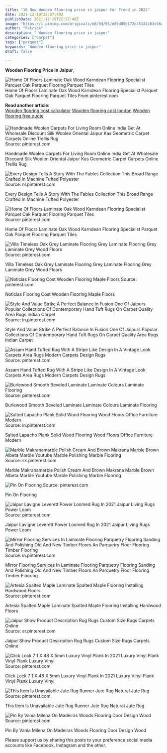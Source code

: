 ```yaml
---
title: "16 New Wooden flooring price in jaipur for Trend in 2022"
date: 2021-12-19T22:57:40Z
publishDate: 2021-12-19T22:57:40Z
image: "https://i.pinimg.com/originals/e8/9d/05/e89d05b172d45141c03e16a2523282f5.jpg"
author: "Patrick"
description: " Wooden flooring price in jaipur"
categories: ["Carpet"]
tags: ["parquet"]
keywords: "Wooden flooring price in jaipur"
draft: false

---
```

<!-- Head tag Code -->
**Wooden Flooring Price In Jaipur**, 

![Home Of Floors Laminate Oak Wood Karndean Flooring Specialist Parquet Oak Parquet Flooring Parquet Tiles](https://i.pinimg.com/originals/b7/fa/49/b7fa49a3044f31c360080cee11480482.jpg "Home Of Floors Laminate Oak Wood Karndean Flooring Specialist Parquet Oak Parquet Flooring Parquet Tiles")
Home Of Floors Laminate Oak Wood Karndean Flooring Specialist Parquet Oak Parquet Flooring Parquet Tiles From pinterest.com

**Read another article:**  
[Wooden flooring cost calculator](/wooden-flooring-cost-calculator/)
[Wooden flooring cost london](/wooden-flooring-cost-london/)
[Wooden flooring free quote](/wooden-flooring-free-quote/)




### 

 


![Handmade Woolen Carpets For Living Room Online India Get At Wholesale Discount Silk Woolen Oriental Jaipur Kas Geometric Carpet Carpets Online Trellis Rug](https://i.pinimg.com/originals/90/73/18/907318aeaf602918459d889cc5dee6ea.jpg "Handmade Woolen Carpets For Living Room Online India Get At Wholesale Discount Silk Woolen Oriental Jaipur Kas Geometric Carpet Carpets Online Trellis Rug")
Source: pinterest.com

Handmade Woolen Carpets For Living Room Online India Get At Wholesale Discount Silk Woolen Oriental Jaipur Kas Geometric Carpet Carpets Online Trellis Rug  

![Every Design Tells A Story With The Fables Collection This Broad Range Crafted In Machine Tufted Polyester](https://i.pinimg.com/originals/63/66/59/636659d411714636e356e2495fe6cd9c.jpg "Every Design Tells A Story With The Fables Collection This Broad Range Crafted In Machine Tufted Polyester")
Source: nl.pinterest.com

Every Design Tells A Story With The Fables Collection This Broad Range Crafted In Machine Tufted Polyester  

![Home Of Floors Laminate Oak Wood Karndean Flooring Specialist Parquet Oak Parquet Flooring Parquet Tiles](https://i.pinimg.com/originals/b7/fa/49/b7fa49a3044f31c360080cee11480482.jpg "Home Of Floors Laminate Oak Wood Karndean Flooring Specialist Parquet Oak Parquet Flooring Parquet Tiles")
Source: pinterest.com

Home Of Floors Laminate Oak Wood Karndean Flooring Specialist Parquet Oak Parquet Flooring Parquet Tiles  

![Villa Timeless Oak Grey Laminate Flooring Grey Laminate Flooring Grey Laminate Grey Wood Floors](https://i.pinimg.com/originals/1c/f3/a4/1cf3a43a45d290b21eee998fbde6f028.jpg "Villa Timeless Oak Grey Laminate Flooring Grey Laminate Flooring Grey Laminate Grey Wood Floors")
Source: pinterest.com

Villa Timeless Oak Grey Laminate Flooring Grey Laminate Flooring Grey Laminate Grey Wood Floors  

![Noticias Flooring Cost Wooden Flooring Maple Floors](https://i.pinimg.com/474x/5e/dc/97/5edc97216116ef5479772b1c6819641f.jpg "Noticias Flooring Cost Wooden Flooring Maple Floors")
Source: pinterest.com

Noticias Flooring Cost Wooden Flooring Maple Floors  

![Style And Value Strike A Perfect Balance In Fusion One Of Jaipurs Popular Collections Of Contemporary Hand Tuft Rugs On Carpet Quality Area Rugs Indian Carpet](https://i.pinimg.com/originals/63/ae/a9/63aea9dd21efe7e7998d908af1452561.jpg "Style And Value Strike A Perfect Balance In Fusion One Of Jaipurs Popular Collections Of Contemporary Hand Tuft Rugs On Carpet Quality Area Rugs Indian Carpet")
Source: in.pinterest.com

Style And Value Strike A Perfect Balance In Fusion One Of Jaipurs Popular Collections Of Contemporary Hand Tuft Rugs On Carpet Quality Area Rugs Indian Carpet  

![Assam Hand Tufted Rug With A Stripe Like Design In A Vintage Look Carpets Area Rugs Modern Carpets Design Rugs](https://i.pinimg.com/736x/80/f8/70/80f8700b143ad507082373262bcc634c--rug-inspiration-modern-rugs.jpg "Assam Hand Tufted Rug With A Stripe Like Design In A Vintage Look Carpets Area Rugs Modern Carpets Design Rugs")
Source: pinterest.com

Assam Hand Tufted Rug With A Stripe Like Design In A Vintage Look Carpets Area Rugs Modern Carpets Design Rugs  

![Burlewood Smooth Beveled Laminate Laminate Colours Laminate Flooring](https://i.pinimg.com/originals/1d/2a/0e/1d2a0e67d68e500ac5d793a668099a34.jpg "Burlewood Smooth Beveled Laminate Laminate Colours Laminate Flooring")
Source: pinterest.com

Burlewood Smooth Beveled Laminate Laminate Colours Laminate Flooring  

![Salted Lapacho Plank Solid Wood Flooring Wood Floors Office Furniture Modern](https://i.pinimg.com/originals/ad/c3/61/adc361b72ebfd620a9aac935bb3be872.jpg "Salted Lapacho Plank Solid Wood Flooring Wood Floors Office Furniture Modern")
Source: in.pinterest.com

Salted Lapacho Plank Solid Wood Flooring Wood Floors Office Furniture Modern  

![Marble Makranamarble Polish Cream And Brown Makrana Marble Brown Albeta Marble Youtube Marble Polishing Marble Flooring](https://i.pinimg.com/564x/13/10/83/13108306da9a18c6f662d7f3825eb509.jpg "Marble Makranamarble Polish Cream And Brown Makrana Marble Brown Albeta Marble Youtube Marble Polishing Marble Flooring")
Source: sk.pinterest.com

Marble Makranamarble Polish Cream And Brown Makrana Marble Brown Albeta Marble Youtube Marble Polishing Marble Flooring  

![Pin On Flooring](https://i.pinimg.com/originals/d2/8d/53/d28d53ab7d26b5b8adc654003abcf028.jpg "Pin On Flooring")
Source: pinterest.com

Pin On Flooring  

![Jaipur Lavigne Leverett Power Loomed Rug In 2021 Jaipur Living Rugs Power Loom](https://i.pinimg.com/474x/eb/9d/b5/eb9db549ea9af4fc9d154a5591c09487.jpg "Jaipur Lavigne Leverett Power Loomed Rug In 2021 Jaipur Living Rugs Power Loom")
Source: pinterest.com

Jaipur Lavigne Leverett Power Loomed Rug In 2021 Jaipur Living Rugs Power Loom  

![Mirror Flooring Services In Laminate Flooring Parquetry Flooring Sanding And Polishing Old And New Timber Floors An Parquetry Floor Flooring Timber Flooring](https://i.pinimg.com/originals/3e/ed/98/3eed98edada404a31447688b3f25a13a.jpg "Mirror Flooring Services In Laminate Flooring Parquetry Flooring Sanding And Polishing Old And New Timber Floors An Parquetry Floor Flooring Timber Flooring")
Source: in.pinterest.com

Mirror Flooring Services In Laminate Flooring Parquetry Flooring Sanding And Polishing Old And New Timber Floors An Parquetry Floor Flooring Timber Flooring  

![Artesia Spalted Maple Laminate Spalted Maple Flooring Installing Hardwood Floors](https://i.pinimg.com/564x/0d/03/a6/0d03a6e893b19952fead49686f33fc08.jpg "Artesia Spalted Maple Laminate Spalted Maple Flooring Installing Hardwood Floors")
Source: pinterest.com

Artesia Spalted Maple Laminate Spalted Maple Flooring Installing Hardwood Floors  

![Jaipur Show Product Description Rug Rugs Custom Size Rugs Carpets Online](https://i.pinimg.com/originals/71/11/f5/7111f562927d3bb7eb815e5bbe7df3f7.jpg "Jaipur Show Product Description Rug Rugs Custom Size Rugs Carpets Online")
Source: ar.pinterest.com

Jaipur Show Product Description Rug Rugs Custom Size Rugs Carpets Online  

![Click Lock 7 1 X 48 X 5mm Luxury Vinyl Plank In 2021 Luxury Vinyl Plank Vinyl Plank Luxury Vinyl](https://i.pinimg.com/736x/c6/32/ef/c632efa7474137a20bdbede8ae797c9f.jpg "Click Lock 7 1 X 48 X 5mm Luxury Vinyl Plank In 2021 Luxury Vinyl Plank Vinyl Plank Luxury Vinyl")
Source: pinterest.com

Click Lock 7 1 X 48 X 5mm Luxury Vinyl Plank In 2021 Luxury Vinyl Plank Vinyl Plank Luxury Vinyl  

![This Item Is Unavailable Jute Rug Runner Jute Rug Natural Jute Rug](https://i.pinimg.com/originals/bc/a4/5f/bca45fbe87b2dfc9c9a680e721fb605a.jpg "This Item Is Unavailable Jute Rug Runner Jute Rug Natural Jute Rug")
Source: pinterest.com

This Item Is Unavailable Jute Rug Runner Jute Rug Natural Jute Rug  

![Pin By Vania Milena On Madeiras Woods Flooring Door Design Wood](https://i.pinimg.com/originals/e8/9d/05/e89d05b172d45141c03e16a2523282f5.jpg "Pin By Vania Milena On Madeiras Woods Flooring Door Design Wood")
Source: pinterest.com

Pin By Vania Milena On Madeiras Woods Flooring Door Design Wood  

Please support us by sharing this posts to your preference social media accounts like Facebook, Instagram and the other.

